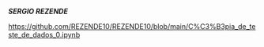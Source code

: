 

***SERGIO REZENDE***

https://github.com/REZENDE10/REZENDE10/blob/main/C%C3%B3pia_de_teste_de_dados_0.ipynb
